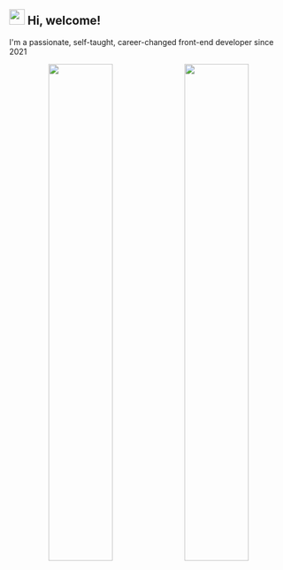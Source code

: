 ## <img src="https://emojis.slackmojis.com/emojis/images/1621024394/39092/cat-roll.gif?1621024394" width="28" /> Hi, welcome!

I'm a passionate, self-taught, career-changed front-end developer since 2021

<p align="center">
  <img width="48%" src="https://github-readme-stats.vercel.app/api?username=zonemeen&show_icons=true&theme=tokyonight" />
  <img width="48%" src="https://github-readme-streak-stats.herokuapp.com/?user=zonemeen&theme=tokyonight" />
</p>
